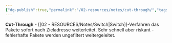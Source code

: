 ```yaml
---
{"dg-publish":true,"permalink":"/02-resources/notes/cut-through/","tags":["informatik/netzwerk/switch/verfahren","weiterleitung/schnell","informatik/netzwerk/hardware"],"noteIcon":"","updated":"2025-10-29T12:59:04.691+01:00"}
---
```



**Cut-Through** - [[02 - RESOURCES/Notes/Switch\|Switch]]-Verfahren das Pakete sofort nach Zieladresse weiterleitet.
Sehr schnell aber riskant - fehlerhafte Pakete werden ungefiltert weitergeleitet.